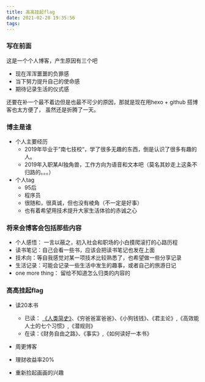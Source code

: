 ```yaml
---
title: 高高挂起flag
date: 2021-02-28 19:35:56
tags:
---
```


###  写在前面

这是一个个人博客，产生原因有三个吧

+ 现在浑浑噩噩的负罪感
+ 当下努力提升自己的使命感
+ 期待记录生活的仪式感

还要在补一个最不着边但是也最不可少的原因，那就是现在用hexo + github 搭博客也太方便了， 虽然还是折腾了一天。

### 博主是谁

+ 个人主要经历
  + 2019年毕业于”南七技校“，学了很多无趣的东西，倒是认识了很多有趣的人。
  + 2019年入职某AI独角兽，工作方向为语音和文本吧（莫名其妙走上这条不归路的。。。）
+ 个人tag
  + 95后
  + 程序员
  + 很随和，很真诚，但也没有棱角（不一定是好事）
  + 也有着希望用技术提升大家生活体验的赤诚之心

### 将来会博客会包括那些内容

+ 个人感悟： 一言以蔽之，初入社会和职场的小白摸爬滚打的心路历程
+ 读书笔记：自己会看一些书，应该会把读书笔记也发在上面
+ 技术向：等自我感觉对某一项技术比较熟悉了，也希望做一些分享记录
+ 生活记录：可能会记录一些生活中发生的趣事，或者自己的旅游日记
+ one more thing： 留给不知道怎么归类的内容的

### 高高挂起flag

+ 读20本书
  + 已读： [《人类简史》](https://gaopeng97.github.io/2021/03/01/note_01/)、《穷爸爸富爸爸》、《小狗钱钱》、《君主论》,《高效能人士的七个习惯》,《潜规则》
  + 在读：《财务自由之路》、《事实》,《如何读好一本书》

+ 周更博客
+ 理财收益率20%
+ 重新捡起画画的兴趣
